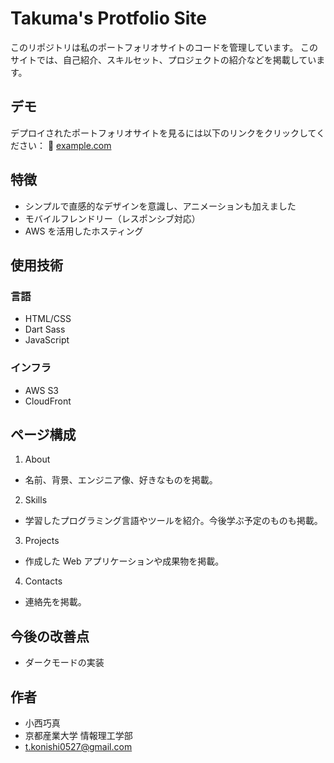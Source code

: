 # Takuma's Protfolio Site

このリポジトリは私のポートフォリオサイトのコードを管理しています。
このサイトでは、自己紹介、スキルセット、プロジェクトの紹介などを掲載しています。

## **デモ**

デプロイされたポートフォリオサイトを見るには以下のリンクをクリックしてください：
🔗 [example.com](https://example.com)

## **特徴**

- シンプルで直感的なデザインを意識し、アニメーションも加えました
- モバイルフレンドリー（レスポンシブ対応）
- AWS を活用したホスティング

## **使用技術**

### 言語

- HTML/CSS
- Dart Sass
- JavaScript

### インフラ

- AWS S3
- CloudFront

## **ページ構成**

1. About

- 名前、背景、エンジニア像、好きなものを掲載。

2. Skills

- 学習したプログラミング言語やツールを紹介。今後学ぶ予定のものも掲載。

3. Projects

- 作成した Web アプリケーションや成果物を掲載。

4. Contacts

- 連絡先を掲載。

## **今後の改善点**

- ダークモードの実装

## **作者**

- 小西巧真
- 京都産業大学 情報理工学部
- t.konishi0527@gmail.com
